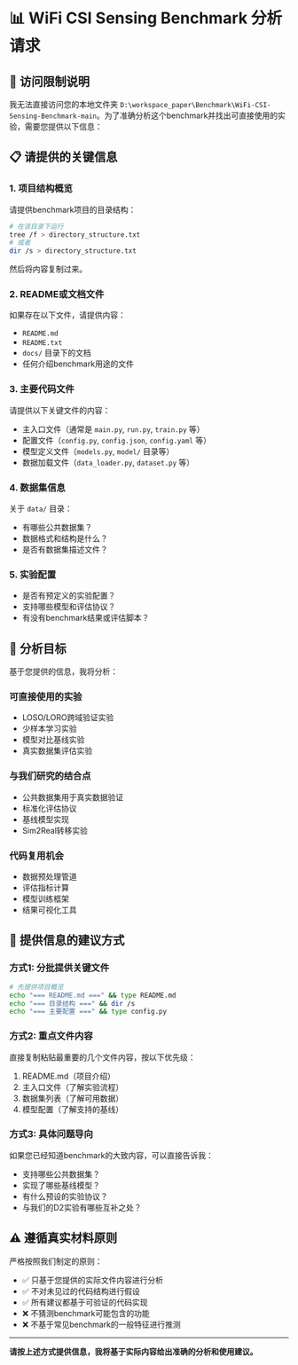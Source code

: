 # 📊 WiFi CSI Sensing Benchmark 分析请求

## 🚫 访问限制说明
我无法直接访问您的本地文件夹 `D:\workspace_paper\Benchmark\WiFi-CSI-Sensing-Benchmark-main`。为了准确分析这个benchmark并找出可直接使用的实验，需要您提供以下信息：

## 📋 **请提供的关键信息**

### 1. **项目结构概览**
请提供benchmark项目的目录结构：
```bash
# 在该目录下运行
tree /f > directory_structure.txt
# 或者
dir /s > directory_structure.txt
```
然后将内容复制过来。

### 2. **README或文档文件**
如果存在以下文件，请提供内容：
- `README.md`
- `README.txt` 
- `docs/` 目录下的文档
- 任何介绍benchmark用途的文件

### 3. **主要代码文件**
请提供以下关键文件的内容：
- 主入口文件（通常是 `main.py`, `run.py`, `train.py` 等）
- 配置文件（`config.py`, `config.json`, `config.yaml` 等）
- 模型定义文件（`models.py`, `model/` 目录等）
- 数据加载文件（`data_loader.py`, `dataset.py` 等）

### 4. **数据集信息**
关于 `data/` 目录：
- 有哪些公共数据集？
- 数据格式和结构是什么？
- 是否有数据集描述文件？

### 5. **实验配置**
- 是否有预定义的实验配置？
- 支持哪些模型和评估协议？
- 有没有benchmark结果或评估脚本？

## 🎯 **分析目标**

基于您提供的信息，我将分析：

### **可直接使用的实验**
- LOSO/LORO跨域验证实验
- 少样本学习实验
- 模型对比基线实验
- 真实数据集评估实验

### **与我们研究的结合点**
- 公共数据集用于真实数据验证
- 标准化评估协议
- 基线模型实现
- Sim2Real转移实验

### **代码复用机会**
- 数据预处理管道
- 评估指标计算
- 模型训练框架
- 结果可视化工具

## 📝 **提供信息的建议方式**

### 方式1: 分批提供关键文件
```bash
# 先提供项目概览
echo "=== README.md ===" && type README.md
echo "=== 目录结构 ===" && dir /s
echo "=== 主要配置 ===" && type config.py
```

### 方式2: 重点文件内容
直接复制粘贴最重要的几个文件内容，按以下优先级：
1. README.md（项目介绍）
2. 主入口文件（了解实验流程）  
3. 数据集列表（了解可用数据）
4. 模型配置（了解支持的基线）

### 方式3: 具体问题导向
如果您已经知道benchmark的大致内容，可以直接告诉我：
- 支持哪些公共数据集？
- 实现了哪些基线模型？
- 有什么预设的实验协议？
- 与我们的D2实验有哪些互补之处？

## ⚠️ **遵循真实材料原则**

严格按照我们制定的原则：
- ✅ 只基于您提供的实际文件内容进行分析
- ✅ 不对未见过的代码结构进行假设
- ✅ 所有建议都基于可验证的代码实现
- ❌ 不猜测benchmark可能包含的功能
- ❌ 不基于常见benchmark的一般特征进行推测

---

**请按上述方式提供信息，我将基于实际内容给出准确的分析和使用建议。**